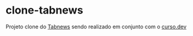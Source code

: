 # clone-tabnews
Projeto clone do <a href='https://www.tabnews.com.br/'>Tabnews</a> sendo realizado em conjunto com o <a href='https://www.curso.dev'>curso.dev</a>
